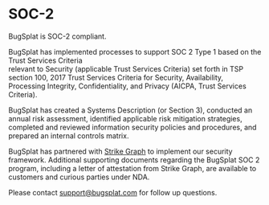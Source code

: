 # SOC-2

BugSplat is SOC-2 compliant.

BugSplat has implemented processes to support SOC 2 Type 1 based on the Trust Services Criteria   
relevant to Security \(applicable Trust Services Criteria\) set forth in TSP section 100, 2017 Trust Services Criteria for Security, Availability, Processing Integrity, Confidentiality, and Privacy \(AICPA, Trust Services Criteria\).

BugSplat has created a Systems Description \(or Section 3\), conducted an annual risk assessment, identified applicable risk mitigation strategies, completed and reviewed information security policies and procedures, and prepared an internal controls matrix.

BugSplat has partnered with [Strike Graph](https://www.strikegraph.com/) to implement our security framework. Additional supporting documents regarding the BugSplat SOC 2 program, including a letter of attestation from Strike Graph, are available to customers and curious parties under NDA.

Please contact [support@bugsplat.com](mailto:support@bugsplat.com) for follow up questions.



